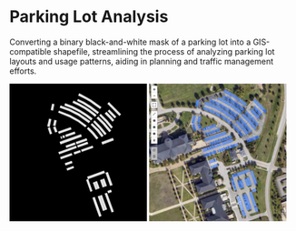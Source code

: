 # Parking Lot Analysis

Converting a binary black-and-white mask of a parking lot into a GIS-compatible shapefile, streamlining the process of analyzing parking lot layouts and usage patterns, aiding in planning and traffic management efforts.

<img src="stall_mask_2.png" alt="satellite" style="width: 48%;"> <img src="demo.png" alt="stitched" style="width: 48%;"> 
